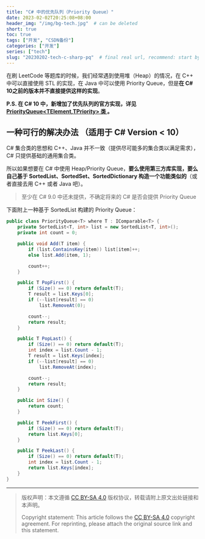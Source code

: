 ```yaml
---
title: "C# 中的优先队列（Priority Queue）"
date: 2023-02-02T20:25:08+08:00
header_img: "/img/bg-tech.jpg"  # can be deleted
short: true
toc: true
tags: ["开发", "CSDN备份"]
categories: ["开发"]
series: ["tech"]
slug: "20230202-tech-c-sharp-pq"  # final real url, recommend: start by date, follow lower case words with hyphen splitter. E.g., `20230316-text-title`
---
```


在刷 LeetCode 等题库的时候，我们经常遇到使用堆（Heap）的情况，在 C++ 中可以直接使用 STL 的实现，在 Java 中可以使用 Priority Queue，但是**在 C# 10之前的版本并不直接提供这样的实现**。

**P.S. 在 C# 10 中，新增加了优先队列的官方实现，详见 [PriorityQueue<TElement,TPriority> 类 ](https://learn.microsoft.com/zh-cn/dotnet/api/system.collections.generic.priorityqueue-2?view=net-6.0)。**


## 一种可行的解决办法 （适用于 C# Version < 10）

C# 集合类的思想和 C++、Java 并不一致（提供尽可能多的集合类以满足需求），C# 只提供基础的通用集合类。

所以如果想要在 C# 中使用 Heap/Priority Queue，**要么使用第三方库实现，要么自己基于 SortedList、SortedSet、SortedDictionary 构造一个功能类似的**（或者直接去用 C++ 或者 Java 吧）。

> 至少在 C# 9.0 中还未提供，不确定将来的 C# 是否会提供 Priority Queue

下面附上一种基于 SortedList 构建的 Priority Queue：
```csharp
public class PriorityQueue<T> where T : IComparable<T> {
    private SortedList<T, int> list = new SortedList<T, int>();
    private int count = 0;

    public void Add(T item) {
        if (list.ContainsKey(item)) list[item]++;
        else list.Add(item, 1);

        count++;
    }

    public T PopFirst() {
        if (Size() == 0) return default(T);
        T result = list.Keys[0];
        if (--list[result] == 0)
            list.RemoveAt(0);

        count--;
        return result;
    }

    public T PopLast() {
        if (Size() == 0) return default(T);
        int index = list.Count - 1;
        T result = list.Keys[index];
        if (--list[result] == 0)
            list.RemoveAt(index);

        count--;
        return result;
    }

    public int Size() {
        return count;
    }

    public T PeekFirst() {
        if (Size() == 0) return default(T);
        return list.Keys[0];
    }

    public T PeekLast() {
        if (Size() == 0) return default(T);
        int index = list.Count - 1;
        return list.Keys[index];
    }
}
```

---

> 版权声明：本文遵循 [CC BY-SA 4.0](https://creativecommons.org/licenses/by-sa/4.0/deed.zh) 版权协议，转载请附上原文出处链接和本声明。
>
> Copyright statement: This article follows the [CC BY-SA 4.0](https://creativecommons.org/licenses/by-sa/4.0/deed.en) copyright agreement. For reprinting, please attach the original source link and this statement.
